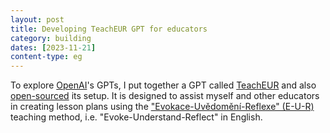 ```yaml
---
layout: post
title: Developing TeachEUR GPT for educators 
category: building
dates: [2023-11-21]
content-type: eg
---
```


To explore [OpenAI](https://openai.com/)'s GPTs, I put together a GPT called [TeachEUR](https://chatgpt.com/g/g-LVHsur4qW-teacheur) and also [open-sourced](https://gist.github.com/one-data-cookie/cf3ad5b633f838f519455327af16468d) its setup. It is designed to assist myself and other educators in creating lesson plans using the ["Evokace-Uvědomění-Reflexe" (E-U-R)](https://wiki.rvp.cz/Knihovna/1.Pedagogick%c3%bd_lexikon/E/E-U-R) teaching method, i.e. "Evoke-Understand-Reflect" in English.
